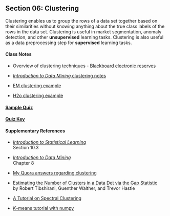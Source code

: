 ## Section 06: Clustering

Clustering enables us to group the rows of a data set together based on their similarities without knowing anything about the true class labels of the rows in the data set. Clustering is useful in market segmentation, anomaly detection, and other **unsupervised** learning tasks. Clustering is also useful as a data preprocessing step for **supervised** learning tasks.  

#### Class Notes

* Overview of clustering techniques - [Blackboard electronic reserves](https://blackboard.gwu.edu)

* [*Introduction to Data Mining* clustering notes](notes/tan_notes.pdf)

* [EM clustering example](xml/06_clustering.xml)

* [H2o clustering example](src/py_part_6_clustering.ipynb)

#### [Sample Quiz](quiz/sample/quiz_6.pdf)

#### [Quiz Key](quiz/key/quiz_06.pdf)

#### Supplementary References

* [*Introduction to Statistical Learning*](http://www-bcf.usc.edu/~gareth/ISL/ISLR%20Fourth%20Printing.pdf)</br>
Section 10.3

* [*Introduction to Data Mining*](http://www-users.cs.umn.edu/~kumar/dmbook/ch8.pdf)</br>
Chapter 8

* [My Quora answers regarding clustering](https://www.quora.com/profile/Patrick-Hall-4/answers/Cluster-analysis)

* [Estimating the Number of Clusters in a Data Det via the Gap Statistic](https://web.stanford.edu/~hastie/Papers/gap.pdf)</br>
  by Robert Tibshirani, Guenther Walther, and Trevor Hastie

* [A Tutorial on Spectral Clustering](https://pdfs.semanticscholar.org/1437/415df29d3927c7851c7a0db0edd4a472d6e1.pdf)

* [*K*-means tutorial with numpy](http://flothesof.github.io/k-means-numpy.html)
